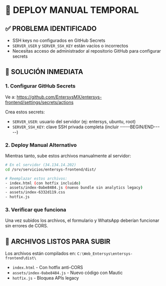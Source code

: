 # 🚀 DEPLOY MANUAL TEMPORAL

## ✅ PROBLEMA IDENTIFICADO
- SSH keys no configurados en GitHub Secrets
- `SERVER_USER` y `SERVER_SSH_KEY` están vacíos o incorrectos
- Necesitas acceso de administrador al repositorio GitHub para configurar secrets

## 🔧 SOLUCIÓN INMEDIATA

### 1. Configurar GitHub Secrets
Ve a: https://github.com/EntersysMX/entersys-frontend/settings/secrets/actions

Crea estos secrets:
- `SERVER_USER`: usuario del servidor (ej: entersys, ubuntu, root)
- `SERVER_SSH_KEY`: clave SSH privada completa (incluir -----BEGIN/END-----)

### 2. Deploy Manual Alternativo
Mientras tanto, sube estos archivos manualmente al servidor:

```bash
# En el servidor (34.134.14.202)
cd /srv/servicios/entersys-frontend/dist/

# Reemplazar estos archivos:
- index.html (con hotfix incluido)
- assets/index-0abe8484.js (nuevo bundle sin analytics legacy)
- assets/index-6332d119.css
- hotfix.js
```

### 3. Verificar que funciona
Una vez subidos los archivos, el formulario y WhatsApp deberían funcionar sin errores de CORS.

## 📁 ARCHIVOS LISTOS PARA SUBIR
Los archivos están compilados en: `C:\Web_Entersys\entersys-frontend\dist\`

- `index.html` - Con hotfix anti-CORS
- `assets/index-0abe8484.js` - Nuevo código con Mautic
- `hotfix.js` - Bloquea APIs legacy